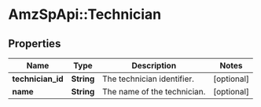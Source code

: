 # AmzSpApi::Technician

## Properties
Name | Type | Description | Notes
------------ | ------------- | ------------- | -------------
**technician_id** | **String** | The technician identifier. | [optional] 
**name** | **String** | The name of the technician. | [optional] 

